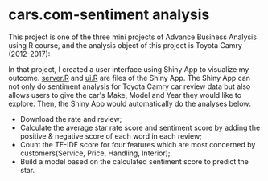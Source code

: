 # cars.com-sentiment analysis

This project is one of the three mini projects of Advance Business Analysis using R course, and the analysis object of this project is Toyota Camry (2012-2017):

In that project, I created a user interface using Shiny App to visualize my outcome. [server.R](https://github.com/Lanwei02/NLP-cars.com/blob/master/server.R) and [ui.R](https://github.com/Lanwei02/NLP-cars.com/blob/master/ui.R) are files of the Shiny App. The Shiny App can not only do sentiment analysis for Toyota Camry car review data but also allows users to give the car's Make, Model and Year they would like to explore. Then, the Shiny App would automatically do the analyses below:
* Download the rate and review;
* Calculate the average star rate score and sentiment score by adding the positive & negative score of each word in each review;
* Count the TF-IDF score for four features which are most concerned by customers(Service, Price, Handling, Interior);
* Build a model based on the calculated sentiment score to predict the star.
